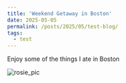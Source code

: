 ```yaml
---
title: 'Weekend Getaway in Boston'
date: 2025-05-05
permalink: /posts/2025/05/test-blog/
tags:
  - test
---
```


Enjoy some of the things I ate in Boston


![rosie_pic](/images/rosie.jpg)
